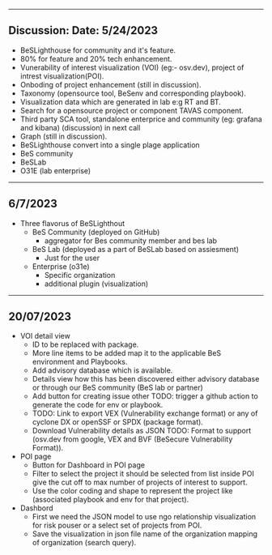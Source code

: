 -----
Discussion: Date: 5/24/2023
-----
- BeSLighthouse for community and it's feature.
- 80% for feature and 20% tech enhancement.
- Vunerability of interest visualization (VOI) (eg:- osv.dev), project of intrest visualization(POI).
- Onboding of project enhancement (still in discussion).
- Taxonomy (opensource tool, BeSenv and corresponding playbook).
- Visualization data which are generated in lab e:g RT and BT.
- Search for a opensource project or component TAVAS component.
- Third party SCA tool, standalone enterprice and community (eg: grafana and kibana) (discussion) in next call
- Graph (still in discussion).
- BeSLighthouse convert into a single plage application
- BeS community
- BeSLab
- O31E (lab enterprise)


----
6/7/2023
----

- Three flavorus of BeSLighthout
   - BeS Community (deployed on GitHub)
     - aggregator for Bes community member and bes lab
   - BeS Lab (deployed as a part of BeSLab based on assiesment)
     - Just for the user
   - Enterprise (o31e)
     - Specific organization
     - additional plugin (visualization)
       
---
20/07/2023
---

- VOI detail view
  - ID to be replaced with package.
  - More line items to be added map it to the applicable BeS environment and Playbooks.
  - Add advisory database which is available.
  - Details view how this has been discovered either advisory database or through our BeS community (BeS lab or partner)
  - Add button for creating issue other TODO: trigger a github action to generate the code for env or playbook.
  - TODO: Link to export VEX (Vulnerability exchange format) or any of cyclone DX or openSSF or SPDX (package format).
  - Download Vulnerability details as JSON TODO: Format to support (osv.dev from google, VEX and BVF (BeSecure Vulnerability Format)).
- POI page
  - Button for Dashboard in POI page
  - Filter to select the project it should be selected from list inside POI give the cut off to max number of projects of interest to support.
  - Use the color coding and shape to represent the project like (associated playbook and env for that project).
- Dashbord
  - First we need the JSON model to use ngo relationship visualization for risk pouser or a select set of projects from POI.
  - Save the visualization in json file name of the organization mapping of organization (search query).
